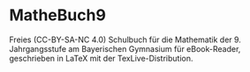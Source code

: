 # MatheBuch9

Freies (CC-BY-SA-NC 4.0) Schulbuch für die Mathematik der 9. Jahrgangsstufe am Bayerischen Gymnasium für eBook-Reader,
geschrieben in LaTeX mit der TexLive-Distribution.

